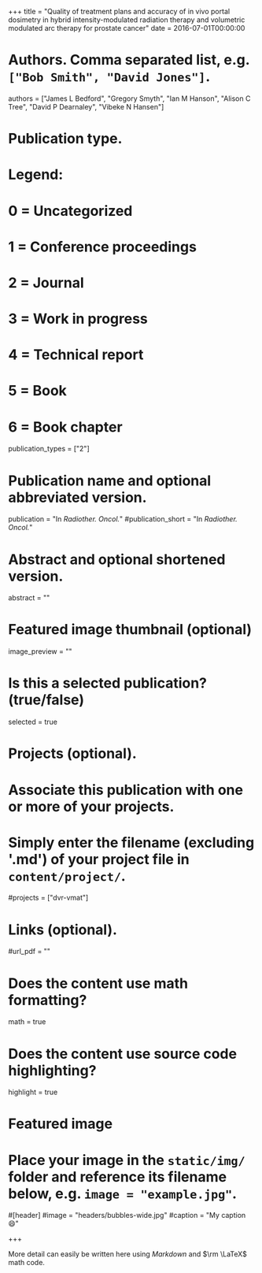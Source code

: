 +++
title = "Quality of treatment plans and accuracy of in vivo portal dosimetry in hybrid intensity-modulated radiation therapy and volumetric modulated arc therapy for prostate cancer"
date = 2016-07-01T00:00:00

# Authors. Comma separated list, e.g. `["Bob Smith", "David Jones"]`.
authors = ["James L Bedford", "Gregory Smyth", "Ian M Hanson", "Alison C Tree", "David P Dearnaley", "Vibeke N Hansen"]


# Publication type.
# Legend:
# 0 = Uncategorized
# 1 = Conference proceedings
# 2 = Journal
# 3 = Work in progress
# 4 = Technical report
# 5 = Book
# 6 = Book chapter
publication_types = ["2"]

# Publication name and optional abbreviated version.
publication = "In *Radiother. Oncol.*"
#publication_short = "In *Radiother. Oncol.*"

# Abstract and optional shortened version.
abstract = ""

# Featured image thumbnail (optional)
image_preview = ""

# Is this a selected publication? (true/false)
selected = true

# Projects (optional).
#   Associate this publication with one or more of your projects.
#   Simply enter the filename (excluding '.md') of your project file in `content/project/`.
#projects = ["dvr-vmat"]

# Links (optional).
#url_pdf = ""


# Does the content use math formatting?
math = true

# Does the content use source code highlighting?
highlight = true

# Featured image
# Place your image in the `static/img/` folder and reference its filename below, e.g. `image = "example.jpg"`.
#[header]
#image = "headers/bubbles-wide.jpg"
#caption = "My caption :smile:"

+++

More detail can easily be written here using *Markdown* and $\rm \LaTeX$ math code.
